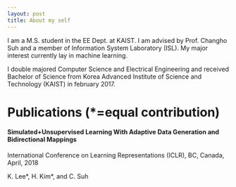 ```yaml
---
layout: post
title: About my self
---
```


I am a M.S. student in the EE Dept. at KAIST. I am advised by Prof. Changho Suh and a member of Information System Laboratory (ISL). My major interest currently lay in machine learning.

I double majored Computer Science and Electrical Engineering and received Bachelor of Science from Korea Advanced Institute of Science and Technology (KAIST) in february 2017. 

# Publications (*=equal contribution)

#### Simulated+Unsupervised Learning With Adaptive Data Generation and Bidirectional Mappings
International Conference on Learning Representations (ICLR), BC, Canada, April, 2018

K. Lee*, H. Kim*, and C. Suh
